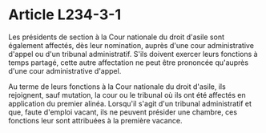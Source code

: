 # Article L234-3-1

Les présidents de section à la Cour nationale du droit d'asile sont également affectés, dès leur nomination, auprès d'une cour administrative d'appel ou d'un tribunal administratif. S'ils doivent exercer leurs fonctions à temps partagé, cette autre affectation ne peut être prononcée qu'auprès d'une cour administrative d'appel.

Au terme de leurs fonctions à la Cour nationale du droit d'asile, ils rejoignent, sauf mutation, la cour ou le tribunal où ils ont été affectés en application du premier alinéa. Lorsqu'il s'agit d'un tribunal administratif et que, faute d'emploi vacant, ils ne peuvent présider une chambre, ces fonctions leur sont attribuées à la première vacance.
